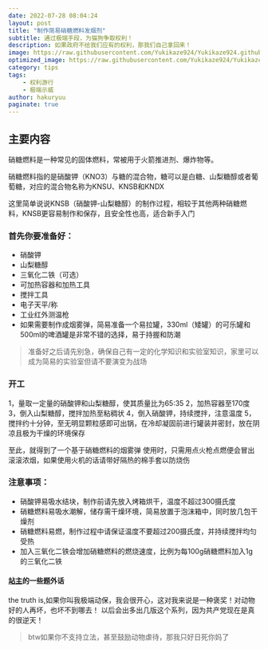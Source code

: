 ```yaml
---
date: 2022-07-28 08:04:24
layout: post
title: "制作简易硝糖燃料发烟剂"
subtitle: 通过极端手段，为猫狗争取权利！
description: 如果政府不给我们应有的权利，那我们自己拿回来！
image: https://raw.githubusercontent.com/Yukikaze924/Yukikaze924.github.io/main/assets/img/Join_The_Animal_Rights_move-900x675.jpg
optimized_image: https://raw.githubusercontent.com/Yukikaze924/Yukikaze924.github.io/main/assets/img/Join_The_Animal_Rights_move-900x675.jpg
category: tips
tags:
    - 权利游行
    - 极端示威
author: hakuryuu
paginate: true
---
```


## 主要内容

硝糖燃料是一种常见的固体燃料，常被用于火箭推进剂、爆炸物等。

硝糖燃料指的是硝酸钾（KNO3）与糖的混合物，糖可以是白糖、山梨糖醇或者葡萄糖，对应的混合物名称为KNSU、KNSB和KNDX

这里简单说说KNSB（硝酸钾-山梨糖醇）的制作过程，相较于其他两种硝糖燃料，KNSB更容易制作和保存，且安全性也高，适合新手入门

### 首先你要准备好：
 * 硝酸钾
 * 山梨糖醇
 * 三氧化二铁（可选）
 * 可加热容器和加热工具
 * 搅拌工具
 * 电子天平/称
 * 工业红外测温枪
 * 如果需要制作成烟雾弹，简易准备一个易拉罐，330ml（矮罐）的可乐罐和500ml的啤酒罐是非常不错的选择，易于持握和防潮

>准备好之后请先别急，确保自己有一定的化学知识和实验室知识，家里可以成为简易的实验室但请不要演变为战场

### 开工
1，量取一定量的硝酸钾和山梨糖醇，使其质量比为65:35
2，加热容器至170度
3，倒入山梨糖醇，搅拌加热至粘稠状
4，倒入硝酸钾，持续搅拌，注意温度
5，搅拌约十分钟，至无明显颗粒感即可出锅，在冷却凝固前进行罐装并密封，放在阴凉且极为干燥的环境保存

至此，就得到了一个基于硝糖燃料的烟雾弹
使用时，只需用点火枪点燃便会冒出滚滚浓烟，如果使用火机的话请带好隔热的棉手套以防烧伤

### 注意事项：
 * 硝酸钾易吸水结块，制作前请先放入烤箱烘干，温度不超过300摄氏度
 * 硝糖燃料易吸水潮解，储存需干燥环境，简易放置于泡沫箱中，同时放几包干燥剂
 * 硝糖燃料易燃，制作过程中请保证温度不要超过200摄氏度，并持续搅拌均匀受热
 * 加入三氧化二铁会增加硝糖燃料的燃烧速度，比例为每100g硝糖燃料加入1g的三氧化二铁

#### <a href="https://yukikaze924.github.io/authors/yukikaze/" target="_blank">站主</a>的一些题外话

 the truth is,如果你叫我极端动保，我会很开心，这对我来说是一种褒奖！对动物好的人再坏，也坏不到哪去！
以后会出多出几版这个系列，因为共产党现在是真的很逆天！



 
 > btw如果你不支持立法，甚至鼓励动物虐待，那我只好日死你妈了
